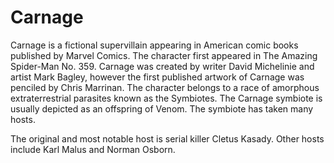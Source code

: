 # Carnage

Carnage is a fictional supervillain appearing in American comic books published by Marvel Comics. 
The character first appeared in The Amazing Spider-Man No. 359. 
Carnage was created by writer David Michelinie and artist Mark Bagley, however the first published artwork of Carnage was penciled by Chris Marrinan. The character belongs to a race of amorphous extraterrestrial parasites known as the Symbiotes. The Carnage symbiote is usually depicted as an offspring of Venom. The symbiote has taken many hosts.

The original and most notable host is serial killer Cletus Kasady. Other hosts include Karl Malus and Norman Osborn.

